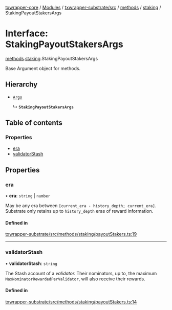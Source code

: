 [txwrapper-core](../README.md) / [Modules](../modules.md) / [txwrapper-substrate/src](../modules/txwrapper_substrate_src.md) / [methods](../modules/txwrapper_substrate_src.methods.md) / [staking](../modules/txwrapper_substrate_src.methods.staking.md) / StakingPayoutStakersArgs

# Interface: StakingPayoutStakersArgs

[methods](../modules/txwrapper_substrate_src.methods.md).[staking](../modules/txwrapper_substrate_src.methods.staking.md).StakingPayoutStakersArgs

Base Argument object for methods.

## Hierarchy

- [`Args`](../modules/txwrapper_core_src.md#args)

  ↳ **`StakingPayoutStakersArgs`**

## Table of contents

### Properties

- [era](txwrapper_substrate_src.methods.staking.StakingPayoutStakersArgs.md#era)
- [validatorStash](txwrapper_substrate_src.methods.staking.StakingPayoutStakersArgs.md#validatorstash)

## Properties

### era

• **era**: `string` \| `number`

May be any era between `[current_era - history_depth; current_era]`. Substrate only
retains up to `history_depth` eras of reward information.

#### Defined in

[txwrapper-substrate/src/methods/staking/payoutStakers.ts:19](https://github.com/paritytech/txwrapper-core/blob/fe8eeb2/packages/txwrapper-substrate/src/methods/staking/payoutStakers.ts#L19)

___

### validatorStash

• **validatorStash**: `string`

The Stash account of a _validator._ Their nominators, up to, the maximum
`MaxNominatorRewardedPerValidator`, will also receive their rewards.

#### Defined in

[txwrapper-substrate/src/methods/staking/payoutStakers.ts:14](https://github.com/paritytech/txwrapper-core/blob/fe8eeb2/packages/txwrapper-substrate/src/methods/staking/payoutStakers.ts#L14)
